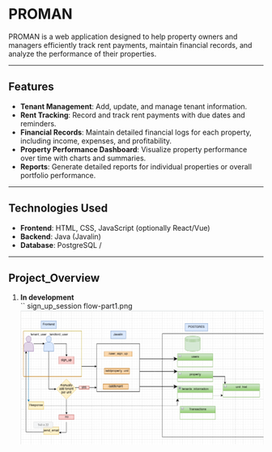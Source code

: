 # PROMAN

PROMAN is a web application designed to help property owners and managers efficiently track rent payments, maintain financial records, and analyze the performance of their properties.

---

## Features

- **Tenant Management**: Add, update, and manage tenant information.  
- **Rent Tracking**: Record and track rent payments with due dates and reminders.  
- **Financial Records**: Maintain detailed financial logs for each property, including income, expenses, and profitability.  
- **Property Performance Dashboard**: Visualize property performance over time with charts and summaries.  
- **Reports**: Generate detailed reports for individual properties or overall portfolio performance.  

---

## Technologies Used

- **Frontend**: HTML, CSS, JavaScript (optionally React/Vue)  
- **Backend**: Java (Javalin)  
- **Database**: PostgreSQL /   
---

## Project_Overview

1. **In development**  
``
sign_up_session flow-part1.png
![Alt text](System_design/sign_up_systemOverview.png)

